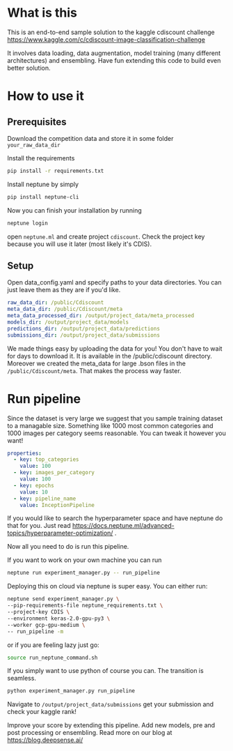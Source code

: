 # What is this 
This is an end-to-end sample solution to the kaggle cdiscount challenge 
https://www.kaggle.com/c/cdiscount-image-classification-challenge

It involves data loading, data augmentation, model training (many different architectures) and ensembling. 
Have fun extending this code to build even better solution.

# How to use it

## Prerequisites

Download the competition data and store it in some folder `your_raw_data_dir`

Install the requirements
```bash
pip install -r requirements.txt
```

Install neptune by simply
```bash
pip install neptune-cli
```
Now you can finish your installation by running

```bash
neptune login
```

open `neptune.ml` and create project `cdiscount`. Check the project key because you will
use it later (most likely it's CDIS).

## Setup 
Open data_config.yaml and specify paths to your data directories. You can just leave them as they are if you'd like.
```yaml
raw_data_dir: /public/Cdiscount
meta_data_dir: /public/Cdiscount/meta
meta_data_processed_dir: /output/project_data/meta_processed
models_dir: /output/project_data/models
predictions_dir: /output/project_data/predictions
submissions_dir: /output/project_data/submissions
```

We made things easy by uploading the data for you!
You don't have to wait for days to download it. It is available in the /public/cdiscount directory.
Moreover we created the meta_data for large .bson files in the `/public/Cdiscount/meta`.
That makes the process way faster.

# Run pipeline
Since the dataset is very large we suggest that you sample training dataset to a managable size.
Something like 1000 most common categories and 1000 images per category seems reasonable.
You can tweak it however you want!

```yaml
properties:
  - key: top_categories
    value: 100
  - key: images_per_category
    value: 100
  - key: epochs
    value: 10
  - key: pipeline_name
    value: InceptionPipeline
```

If you would like to search the hyperparameter space and have neptune do that for you. Just read https://docs.neptune.ml/advanced-topics/hyperparameter-optimization/ .

Now all you need to do is run this pipeline.

If you want to work on your own machine you can run

```bash
neptune run experiment_manager.py -- run_pipeline
```

Deploying this on cloud via neptune is super easy. 
You can either run:

```bash
neptune send experiment_manager.py \
--pip-requirements-file neptune_requirements.txt \
--project-key CDIS \
--environment keras-2.0-gpu-py3 \
--worker gcp-gpu-medium \
-- run_pipeline -m
```

or if you are feeling lazy just go:
```bash
source run_neptune_command.sh
```

If you simply want to use python of course you can.
The transition is seamless.

```bash
python experiment_manager.py run_pipeline
```

Navigate to
`/output/project_data/submissions`
get your submission and check your kaggle rank!

Improve your score by extending this pipeline.
Add new models, pre and post processing or ensembling.
Read more on our blog at https://blog.deepsense.ai/

